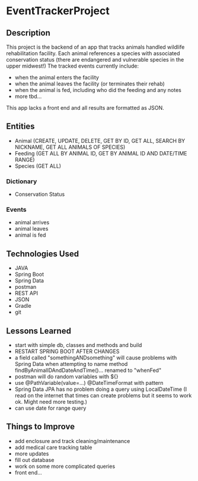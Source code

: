 # EventTrackerProject

## Description
This project is the backend of an app that tracks animals handled wildlife rehabilitation facility. Each animal references a species with associated conservation status (there are endangered and vulnerable species in the upper midwest!) The tracked events currently include:

- when the animal enters the facility
- when the animal leaves the facility (or terminates their rehab)
- when the animal is fed, including who did the feeding and any notes
- more tbd...

This app lacks a front end and all results are formatted as JSON.

## Entities
- Animal (CREATE, UPDATE, DELETE, GET BY ID, GET ALL, SEARCH BY NICKNAME, GET ALL ANIMALS OF SPECIES)
- Feeding (GET ALL BY ANIMAL ID, GET BY ANIMAL ID AND DATE/TIME RANGE)
- Species (GET ALL)

### Dictionary
- Conservation Status

### Events
- animal arrives
- animal leaves
- animal is fed

## Technologies Used
- JAVA
- Spring Boot
- Spring Data
- postman
- REST API
- JSON
- Gradle
- git

## Lessons Learned
- start with simple db, classes and methods and build
- RESTART SPRING BOOT AFTER CHANGES
- a field called "somethingANDsomething" will cause problems with Spring Data when attempting to name method findByAnimalIDAndDateAndTime()... renamed to "whenFed"
- postman will do random variables with ${}
- use @PathVariable(value=...) @DateTimeFormat with pattern
- Spring Data JPA has no problem doing a query using LocalDateTime (I read on the internet that times can create problems but it seems to work ok. Might need more testing.)
- can use date for range query

## Things to Improve
- add enclosure and track cleaning/maintenance
- add medical care tracking table
- more updates
- fill out database
- work on some more complicated queries
- front end...
